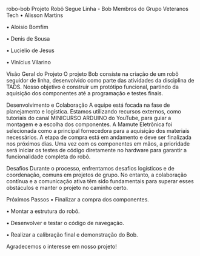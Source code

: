 robo-bob
Projeto Robô Segue Linha - Bob
Membros do Grupo Veteranos Tech
• Alisson Martins

• Aloisio Bomfim

• Denis de Sousa

• Lucielio de Jesus

• Vinícius Vilarino

Visão Geral do Projeto
O projeto Bob consiste na criação de um robô seguidor de linha, desenvolvido como parte das atividades da disciplina de TADS. Nosso objetivo é construir um protótipo funcional, partindo da aquisição dos componentes até a programação e testes finais.

Desenvolvimento e Colaboração
A equipe está focada na fase de planejamento e logística. Estamos utilizando recursos externos, como tutoriais do canal MINICURSO ARDUINO do YouTube, para guiar a montagem e a escolha dos componentes. A Mamute Eletrônica foi selecionada como a principal fornecedora para a aquisição dos materiais necessários. A etapa de compra está em andamento e deve ser finalizada nos próximos dias. Uma vez com os componentes em mãos, a prioridade será iniciar os testes de código diretamente no hardware para garantir a funcionalidade completa do robô.

Desafios
Durante o processo, enfrentamos desafios logísticos e de coordenação, comuns em projetos de grupo. No entanto, a colaboração contínua e a comunicação ativa têm sido fundamentais para superar esses obstáculos e manter o projeto no caminho certo.

Próximos Passos
• Finalizar a compra dos componentes.

• Montar a estrutura do robô.

• Desenvolver e testar o código de navegação.

• Realizar a calibração final e demonstração do Bob.

Agradecemos o interesse em nosso projeto!